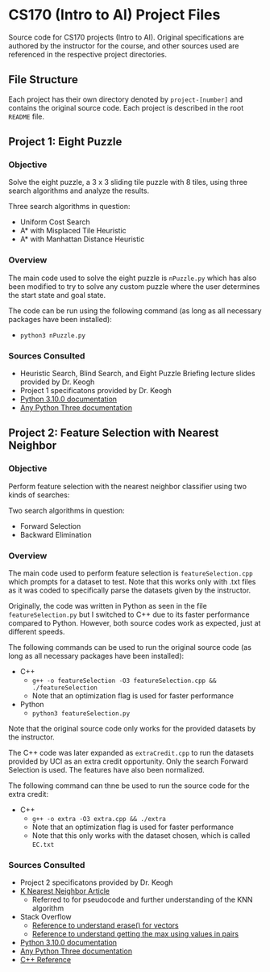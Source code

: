 # CS170 (Intro to AI) Project Files
Source code for CS170 projects (Intro to AI). Original specifications are authored by the instructor for the course, and other sources used are referenced in the respective project directories.

## File Structure
Each project has their own directory denoted by `project-[number]` and contains the original source code. Each project is described in the root `README` file.

## Project 1: Eight Puzzle
### Objective
Solve the eight puzzle, a 3 x 3 sliding tile puzzle with 8 tiles, using three search algorithms and analyze the results.

Three search algorithms in question:
- Uniform Cost Search
- A* with Misplaced Tile Heuristic
- A* with Manhattan Distance Heuristic

### Overview
The main code used to solve the eight puzzle is `nPuzzle.py` which has also been modified to try to solve any custom puzzle where the user determines the start state and goal state.

The code can be run using the following command (as long as all necessary packages have been installed):
- `python3 nPuzzle.py`

### Sources Consulted
- Heuristic Search, Blind Search, and Eight Puzzle Briefing lecture slides provided by Dr. Keogh
- Project 1 specificatons provided by Dr. Keogh
- [Python 3.10.0 documentation](https://docs.python.org/)
- [Any Python Three documentation](https://anytree.readthedocs.io/)

## Project 2: Feature Selection with Nearest Neighbor
### Objective
Perform feature selection with the nearest neighbor classifier using two kinds of searches:

Two search algorithms in question:
- Forward Selection
- Backward Elimination

### Overview
The main code used to perform feature selection is `featureSelection.cpp` which prompts for a dataset to test. Note that this works only with .txt files as it was coded to specifically parse the datasets given by the instructor.

Originally, the code was written in Python as seen in the file `featureSelection.py` but I switched to C++ due to its faster performance compared to Python. However, both source codes work as expected, just at different speeds.

The following commands can be used to run the original source code (as long as all necessary packages have been installed):
- C++
    - `g++ -o featureSelection -O3 featureSelection.cpp && ./featureSelection`
    - Note that an optimization flag is used for faster performance
- Python
    - `python3 featureSelection.py`

Note that the original source code only works for the provided datasets by the instructor.

The C++ code was later expanded as `extraCredit.cpp` to run the datasets provided by UCI as an extra credit opportunity. Only the search Forward Selection is used. The features have also been normalized.

The following command can thne be used to run the source code for the extra credit:
- C++
    - `g++ -o extra -O3 extra.cpp && ./extra`
    - Note that an optimization flag is used for faster performance
    - Note that this only works with the dataset chosen, which is called `EC.txt`

### Sources Consulted
- Project 2 specificatons provided by Dr. Keogh
- [K Nearest Neighbor Article](https://towardsdatascience.com/k-nearest-neighbours-introduction-to-machine-learning-algorithms-18e7ce3d802a)
    - Referred to for pseudocode and further understanding of the KNN algorithm
- Stack Overflow
    - [Reference to understand erase() for vectors](https://stackoverflow.com/questions/43307277/c-vector-erase-instance-of-a-class-with-const-int-gives-attempting-to-refere)
    - [Reference to understand getting the max using values in pairs]([https://stackoverflow.com/questions/56745759/how-to-find-max-value-of-second-element-of-stdpair-in-stdvector])
- [Python 3.10.0 documentation](https://docs.python.org/)
- [Any Python Three documentation](https://anytree.readthedocs.io/)
- [C++ Reference](https://en.cppreference.com/w/)
